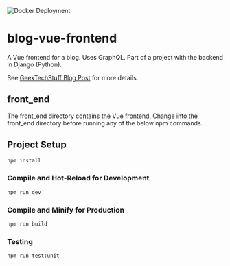 ![Docker Deployment](https://github.com/geektechdude/blog-vue-frontend/actions/workflows/dockerDeploy.yml/badge.svg)

# blog-vue-frontend

A Vue frontend for a blog. Uses GraphQL. Part of a project with the backend in Django (Python).

See [GeekTechStuff Blog Post](https://geektechstuff.com/2024/10/21/vue-js-django-graphql-api-and-more/) for more details.

## front_end
The front_end directory contains the Vue frontend. Change into the front_end directory before running any of the below npm commands.

## Project Setup

```sh
npm install
```

### Compile and Hot-Reload for Development

```sh
npm run dev
```

### Compile and Minify for Production

```sh
npm run build
```

### Testing

```sh
npm run test:unit
```
